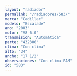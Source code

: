```yaml
---
layout: "radiador"
permalink: "/radiadores/583/"
marca: "Cadillac"
modelo: "Escalade"
ano: "2003"
motor: "V8 6.0"
transmision: "Automática"
parte: "432306"
clima: "Con clima"
alto: "34"
ancho: "17 1/2"
observaciones: "Con clima EAM"
id: "583"
---
```



